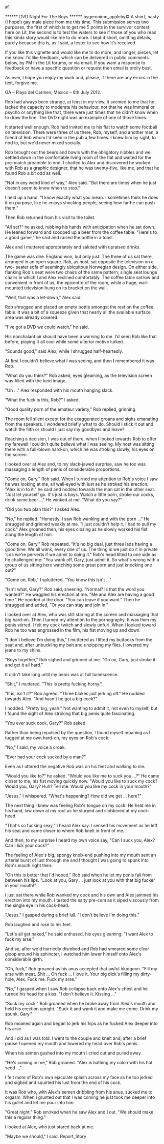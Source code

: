 #1 

 

 ****** DVD Night For The Boys ****** bygeronimo_appleby© A short, nasty (I hope!) gay male piece from me this time. This submission serves two purposes, the first of which is to get me 5 points in the survivor contest here on Lit, the second is to test the waters to see if those of you who read this kinda story would like me to do more. I kept it short, omitting details, purely because this is, as I said, a tester to see how it's received. 

 If you like this vignette and would like me to do more, and longer, pieces, let me know. I'd like feedback, which can be delivered in public comments below, by PM in the Lit forums, or via email. If you want a response to feedback or have a specific question or request then email is prolly best. 

 As ever, I hope you enjoy my work and, please, if there are any errors in the text, forgive me. 

 GA – Playa del Carmen, Mexico – 6th July 2012. 

 

 

 Rob had always been strange, at least in my view, it seemed to me that he lacked the capacity to moderate his behaviour, not that he was immoral or psycho or anything like that, there were just times that he didn't know when to draw the line. The DVD night was an example of one of those times. 

 It started well enough. Rob had invited me to his flat to watch some football on television. There were three of us there, Rob, myself, and another man, a friend of Rob whom I'd seen in the pub a few times. I knew him by sight, to nod to, but we'd never mixed socially. 

 Rob brought out the beers and bowls with the obligatory nibbles and we settled down in the comfortable living room of the flat and waited for the pre-match preamble to end. I chatted to Alex and discovered he worked with Rob as a graphic designer, that he was twenty-five, like me, and that he found Rob a bit odd as well. 

 "Not in any weird kind of way," Alex said. "But there are times when he just doesn't seem to know when to stop." 

 I held up a hand. "I know exactly what you mean. I sometimes think he does it on purpose, like he enjoys shocking people, seeing how far he can push them." 

 Then Rob returned from his visit to the toilet. 

 "All set?" he asked, rubbing his hands with anticipation when he sat down. He leaned forward and scooped up a beer from the coffee table. "Here's to a good game," he said and raised the bottle in a toast. 

 Alex and I muttered appropriately and saluted with upraised drinks. 

 The game was dire. England won, but only just. The three of us sat there, arranged in an open square. Rob, as host, sat opposite the television on a two- seater sofa of seemingly ubiquitous Norwegian design. On either side, flanking Rob's seat were two chairs of the same pattern; single seat lounge chairs in which I and Alex reclined comfortably. The coffee table sat low and convenient in front of us, the epicentre of the room, while a huge, wall-mounted television hung on its bracket on the wall. 

 "Well, that was a let-down," Alex said. 

 Rob shrugged and placed an empty bottle amongst the rest on the coffee table. It was a bit of a squeeze given that nearly all the available surface area was already covered. 

 "I've got a DVD we could watch," he said. 

 His nonchalant air should have been a warning to me. I'd seen Rob like that before, playing it all cool while some ulterior motive lurked. 

 "Sounds good," said Alex, while I shrugged half-heartedly. 

 At first I couldn't believe what I was seeing, and then I remembered it was Rob. 

 "What do you think?" Rob asked, eyes gleaming, as the television screen was filled with the lurid image. 

 "Uh ..." Alex responded with his mouth hanging slack. 

 "What the fuck is this, Rob?" I asked. 

 "Good quality porn of the amateur variety," Rob replied, grinning. 

 The room fell silent except for the exaggerated groans and sighs emanating from the speakers. I wondered briefly what to do. Should I stick it out and watch the filth or should I just say my goodbyes and leave? 

 Reaching a decision, I was out of there, when I looked towards Rob to offer my farewell I couldn't quite believe what I was seeing. My host was sitting there with a full-blown hard-on, which he was stroking slowly, his eyes on the screen. 

 I looked over at Alex and, to my slack-jawed surprise, saw he too was massaging a length of penis of considerable proportions. 

 "Come on, Gary," Rob said. When I turned my attention to Rob's voice I saw he was looking at me, all wall-eyed with lust as he stroked his erection. "Alex is in to it," he said and nodded towards the man sat in the other seat. "Just let yourself go. It's just is boys. Watch a little porn, stroke our cocks, drink some beer ..." He winked at me. "What do you say?" 

 "Did you two plan this?" I asked Alex. 

 "No," he replied. "Honestly. I saw Rob wanking and with the porn ..." He shrugged and grinned weakly at me. "I just couldn't help it. I had to pull my cock." Alex groaned then, his eyes closing as he slowly worked his fist along the length of him. 

 "Come on, Gary," Rob repeated. "It's no big deal, just three lads having a good time. We all wank, every one of us. The thing is we just do it in private 'cos we're perverts if we admit to doing it." Rob's head tilted to one side as he challenged me: "You wank off, Gary, just admit it. So what's wrong with a group of us sitting here watching some great porn and just knocking one out?" 

 "Come on, Rob," I spluttered. "You know this isn't ..." 

 "Isn't what, Gary?" Rob said, sneering. "Normal? Is that the word you wanted?" He waggled his erection at me. "Me and Alex are having a good time." He nodded at the door. "You can leave if you want." Then he shrugged and added, "Or you can stay and join in." 

 I looked over at Alex, who was still staring at the screen and massaging that big hard-on. Then I turned my attention to the pornography. It was then my penis stirred. I felt my cock twitch and slowly unfurl. When I looked toward Rob he too was engrossed in the film, his fist moving up and down. 

 "I don't believe I'm doing this," I muttered as I lifted my buttocks from the seat and, after unbuckling my belt and unzipping my flies, I lowered my jeans to my shins. 

 "Boys together," Rob sighed and grinned at me. "Go on, Gary, just stroke it and get it all hard." 

 It didn't take long until my penis was at full tumescence. 

 "Shit," I muttered. "This is pretty fucking horny." 

 "It is, isn't it?" Rob agreed. "Three blokes just jerking off." He nodded towards Alex. "And hasn't he got a big cock?" 

 I nodded. "Pretty big, yeah." Not wanting to admit it, not even to myself, but I found the sight of Alex stroking that big penis quite fascinating. 

 "You ever suck cock, Gary?" Rob asked. 

 Rather than being repulsed by the question, I found myself moaning as I tugged at me own hard-on, my eyes on Rob's cock. 

 "No," I said, my voice a croak. 

 "Ever had your cock sucked by a man?" 

 Even as I uttered the negative Rob was on his feet and walking to me. 

 "Would you like to?" he asked. "Would you like me to suck you ...?" He came closer to me, his fist moving quickly now. "Would you like to suck my cock? Would you, Gary? Huh? Tell me. Would you like my cock in your mouth?" 

 "Jesus," I whispered. "What's happening? How did we get ... here?" 

 The next thing I knew was feeling Rob's tongue on my cock. He held me in his hand, low down at my root as he slurped and slobbered at my cock-head. 

 "That's so fucking sexy," I heard Alex say. I sensed his movement as he left his seat and came closer to where Rob knelt in front of me. 

 And then, to my surprise I heard my own voice say, "Can I suck you, Alex? Can I lick your cock?" 

 The feeling of Alex's big, spongy knob-end pushing into my mouth sent an arterial burst of lust through me and I thought I was going to spunk into Rob's mouth right then. 

 "Oh this is better that I'd hoped," Rob said when he let my penis fall from between his lips. "Look at you, Gary ... just look at you with that big fucker in your mouth!" 

 I just sat there while Rob wanked my cock and his own and Alex jammed his erection into my mouth. I tasted the salty pre-cum as it siped viscously from the single eye in his cock-head. 

 "Jesus," I gasped during a brief lull. "I don't believe I'm doing this." 

 Rob laughed and rose to his feet. 

 "Let's all get naked," he said enthused, his eyes gleaming. "I want Alex to fuck my arse." 

 And so, after we'd hurriedly disrobed and Rob had smeared some clear gloop around his sphincter, I watched him lower himself onto Alex's considerable girth. 

 "Oh, fuck," Rob groaned as his anus accepted that awful bludgeon. "Fill my arse with meat. Shit ... Oh fuck ... I love it. Your big dick's filling my dirty- hole, Alex. Fuck me. Fuck my arse." 

 "No," I gasped when I saw Rob collapse back onto Alex's chest and he turned his head for a kiss. "I don't believe it. Kissing ..." 

 "Suck my cock," Rob groaned when he broke away from Alex's mouth and held his erection upright. "Suck it and wank it and make me come. Drink my spunk, Gary." 

 Rob moaned again and began to jerk his hips as he fucked Alex deeper into his arse. 

 And I did as I was told. I went to the couple and knelt and, after a brief pause I opened my mouth and lowered my head over Rob's penis. 

 When his semen gushed into my mouth I cried out and pulled away. 

 "He's coming in me," Rob groaned. "Alex is bathing my colon with his hot seed ..." 

 I felt more of Rob's own ejaculate splash across my face as he too jerked and sighed and squirted his lust from the end of his cock. 

 It was Rob who, with Alex's semen dribbling from his anus, sucked me to orgasm. When I grunted out that I was coming he just took me deeper into his gullet and let me pour into him. 

 "Great night," Rob smirked when he saw Alex and I out. "We should make this a regular thing." 

 I looked at Alex, who just stared back at me. 

 "Maybe we should," I said. Report_Story 
